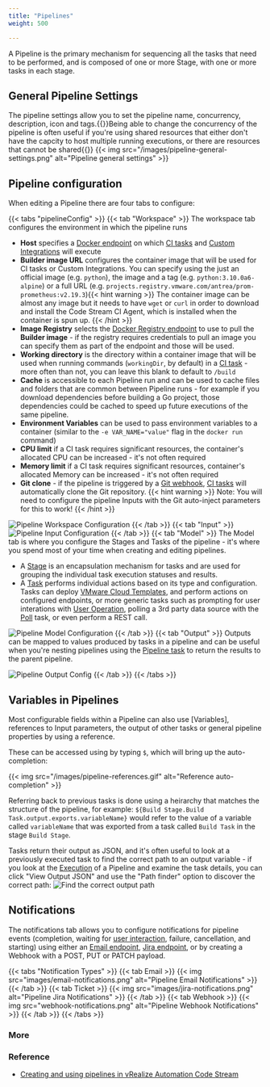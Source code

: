 ```yaml
---
title: "Pipelines"
weight: 500

---
```

A Pipeline is the primary mechanism for sequencing all the tasks that need to be performed, and is composed of one or more Stage, with one or more tasks in each stage.

## General Pipeline Settings

The pipeline settings allow you to set the pipeline name, concurrency, description, icon and tags.{{<hint info>}}Being able to change the concurrency of the pipeline is often useful if you're using shared resources that either don't have the capcity to host multiple running executions, or there are resources that cannot be shared{{</hint>}}
{{< img src="/images/pipeline-general-settings.png" alt="Pipeline general settings" >}}

## Pipeline configuration

When editing a Pipeline there are four tabs to configure:

{{< tabs "pipelineConfig" >}}
{{< tab "Workspace" >}} 
The workspace tab configures the environment in which the pipeline runs
* **Host** specifies a [Docker endpoint](/Configure/Endpoints/docker) on which [CI tasks](/Pipelines/Tasks/ci) and [Custom Integrations](/Custom-Integrations) will execute
* **Builder image URL** configures the container image that will be used for CI tasks or Custom Integrations. You can specify using the just an official image (e.g. `python`), the image and a tag (e.g. `python:3.10.0a6-alpine`) or a full URL (e.g. `projects.registry.vmware.com/antrea/prom-prometheus:v2.19.3`){{< hint warning >}}
The container image can be almost any image but it needs to have `wget` or `curl` in order to download and install the Code Stream CI Agent, which is installed when the container is spun up. 
{{< /hint >}}
* **Image Registry** selects the [Docker Registry endpoint](/Configure/Endpoints/dockerregistry) to use to pull the **Builder image** - if the registry requires credentials to pull an image you can specify them as part of the endpoint and those will be used.
* **Working directory** is the directory within a container image that will be used when running commands (`workingDir`, by default) in a [CI task](/Pipelines/Tasks/ci) - more often than not, you can leave this blank to default to `/build`
* **Cache** is accessible to each Pipeline run and can be used to cache files and folders that are common between Pipeline runs - for example if you download dependencies before building a Go project, those dependencies could be cached to speed up future executions of the same pipeline.
* **Environment Variables** can be used to pass environment variables to a container (similar to the `-e VAR_NAME="value"` flag in the `docker run` command)
* **CPU limit** if a CI task requires significant resources, the container's allocated CPU can be increased - it's not often required
* **Memory limit** if a CI task requires significant resources, container's allocated Memory can be increased - it's not often required
* **Git clone** - if the pipeline is triggered by a [Git webhook](/Triggers/Git), [CI tasks](/Pipelines/Tasks/ci) will automatically clone the Git repository. {{< hint warning >}}
Note: You will need to configure the pipeline Inputs with the Git auto-inject parameters for this to work!
{{< /hint >}}

![Pipeline Workspace Configuration](/images/pipeline-workspace-config.png)
{{< /tab >}}
{{< tab "Input" >}} 
![Pipeline Input Configuration](/images/pipeline-input-config.png)
{{< /tab >}}
{{< tab "Model" >}}
The Model tab is where you configure the Stages and Tasks of the pipeline - it's where you spend most of your time when creating and editing pipelines.

- A [Stage](/Pipelines/Stages) is an encapsulation mechanism for tasks and are used for grouping the individual task execution statuses and results. 
- A [Task](/Pipelines/Tasks) performs individual actions based on its type and configuration.  Tasks can deploy [VMware Cloud Templates](Tasks/cloudtemplate), and perform actions on configured endpoints, or more generic tasks such as prompting for user interations with [User Operation](/User-Operations), polling a 3rd party data source with the [Poll](/Pipelines/Tasks/poll/) task, or even perform a REST call.

![Pipeline Model Configuration](/images/pipeline-model-config.png)
{{< /tab >}}
{{< tab "Output" >}} 
Outputs can be mapped to values produced by tasks in a pipeline and can be useful when you're nesting pipelines using the [Pipeline task](/Pipelines/Tasks/pipeline) to return the results to the parent pipeline.

![Pipeline Output Config](/images/pipeline-output-config.png)
{{< /tab >}}
{{< /tabs >}}

## Variables in Pipelines
Most configurable fields within a Pipeline can also use [Variables], references to Input parameters, the output of other tasks or general pipeline properties by using a reference.

These can be accessed using by typing `$`, which will bring up the auto-completion:
<!-- ![Reference auto-completion](images/pipeline-references.gif) -->
{{< img src="/images/pipeline-references.gif" alt="Reference auto-completion" >}}

Referring back to previous tasks is done using a heirarchy that matches the structure of the pipeline, for example: `${Build Stage.Build Task.output.exports.variableName}` would refer to the value of a variable called `variableName` that was exported from a task called `Build Task` in the stage `Build Stage`.

Tasks return their output as JSON, and it's often useful to look at a previously executed task to find the correct path to an output variable - if you look at the [Execution]() of a Pipeline and examine the task details, you can click "View Output JSON" and use the "Path finder" option to discover the correct path:
![Find the correct output path](/images/pipeline-find-path.gif)

## Notifications

The notifications tab allows you to configure notifications for pipeline events (completion, waiting for [user interaction](), failure, cancellation, and starting) using either an [Email endpoint](/Configure/Endpoints/email), [Jira endpoint](/Configure/Endpoints/jira), or by creating a Webhook with a POST, PUT or PATCH payload.

{{< tabs "Notification Types" >}}
{{< tab Email >}}
{{< img src="images/email-notifications.png" alt="Pipeline Email Notifications" >}}
{{< /tab >}}
{{< tab Ticket >}}
{{< img src="images/jira-notifications.png" alt="Pipeline Jira Notifications" >}}
{{< /tab >}}
{{< tab Webhook >}}
{{< img src="webhook-notifications.png" alt="Pipeline Webhook Notifications" >}}
{{< /tab >}}
{{< /tabs >}}
### More
<!-- toc-tree -->


### Reference
* [Creating and using pipelines in vRealize Automation Code Stream](https://docs.vmware.com/en/vRealize-Automation/8.3/Using-and-Managing-CodeStream/GUID-A2BB3A55-E42D-428C-8F7F-9EBE4AECD5FD.html)

